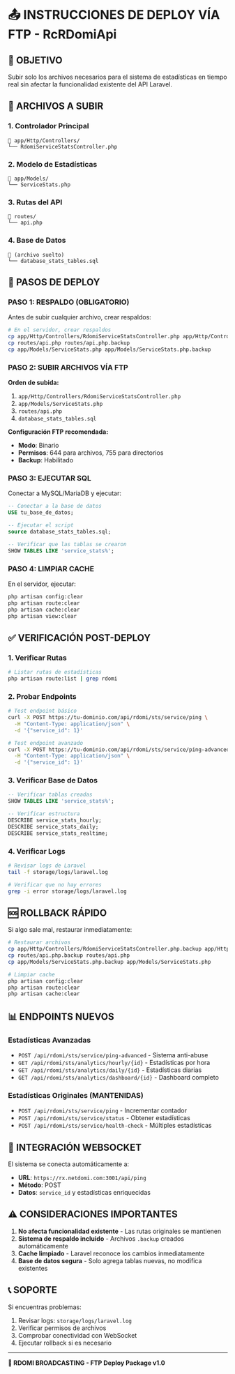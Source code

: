 # 📤 INSTRUCCIONES DE DEPLOY VÍA FTP - RcRDomiApi

## 🎯 OBJETIVO
Subir solo los archivos necesarios para el sistema de estadísticas en tiempo real sin afectar la funcionalidad existente del API Laravel.

## 📁 ARCHIVOS A SUBIR

### 1. **Controlador Principal**
```
📂 app/Http/Controllers/
└── RdomiServiceStatsController.php
```

### 2. **Modelo de Estadísticas**
```
📂 app/Models/
└── ServiceStats.php
```

### 3. **Rutas del API**
```
📂 routes/
└── api.php
```

### 4. **Base de Datos**
```
📂 (archivo suelto)
└── database_stats_tables.sql
```

## 🚀 PASOS DE DEPLOY

### **PASO 1: RESPALDO (OBLIGATORIO)**
Antes de subir cualquier archivo, crear respaldos:

```bash
# En el servidor, crear respaldos
cp app/Http/Controllers/RdomiServiceStatsController.php app/Http/Controllers/RdomiServiceStatsController.php.backup
cp routes/api.php routes/api.php.backup
cp app/Models/ServiceStats.php app/Models/ServiceStats.php.backup
```

### **PASO 2: SUBIR ARCHIVOS VÍA FTP**

**Orden de subida:**
1. `app/Http/Controllers/RdomiServiceStatsController.php`
2. `app/Models/ServiceStats.php`
3. `routes/api.php`
4. `database_stats_tables.sql`

**Configuración FTP recomendada:**
- **Modo**: Binario
- **Permisos**: 644 para archivos, 755 para directorios
- **Backup**: Habilitado

### **PASO 3: EJECUTAR SQL**
Conectar a MySQL/MariaDB y ejecutar:

```sql
-- Conectar a la base de datos
USE tu_base_de_datos;

-- Ejecutar el script
source database_stats_tables.sql;

-- Verificar que las tablas se crearon
SHOW TABLES LIKE 'service_stats%';
```

### **PASO 4: LIMPIAR CACHE**
En el servidor, ejecutar:

```bash
php artisan config:clear
php artisan route:clear
php artisan cache:clear
php artisan view:clear
```

## ✅ VERIFICACIÓN POST-DEPLOY

### **1. Verificar Rutas**
```bash
# Listar rutas de estadísticas
php artisan route:list | grep rdomi
```

### **2. Probar Endpoints**
```bash
# Test endpoint básico
curl -X POST https://tu-dominio.com/api/rdomi/sts/service/ping \
  -H "Content-Type: application/json" \
  -d '{"service_id": 1}'

# Test endpoint avanzado
curl -X POST https://tu-dominio.com/api/rdomi/sts/service/ping-advanced \
  -H "Content-Type: application/json" \
  -d '{"service_id": 1}'
```

### **3. Verificar Base de Datos**
```sql
-- Verificar tablas creadas
SHOW TABLES LIKE 'service_stats%';

-- Verificar estructura
DESCRIBE service_stats_hourly;
DESCRIBE service_stats_daily;
DESCRIBE service_stats_realtime;
```

### **4. Verificar Logs**
```bash
# Revisar logs de Laravel
tail -f storage/logs/laravel.log

# Verificar que no hay errores
grep -i error storage/logs/laravel.log
```

## 🆘 ROLLBACK RÁPIDO

Si algo sale mal, restaurar inmediatamente:

```bash
# Restaurar archivos
cp app/Http/Controllers/RdomiServiceStatsController.php.backup app/Http/Controllers/RdomiServiceStatsController.php
cp routes/api.php.backup routes/api.php
cp app/Models/ServiceStats.php.backup app/Models/ServiceStats.php

# Limpiar cache
php artisan config:clear
php artisan route:clear
php artisan cache:clear
```

## 📊 ENDPOINTS NUEVOS

### **Estadísticas Avanzadas**
- `POST /api/rdomi/sts/service/ping-advanced` - Sistema anti-abuse
- `GET /api/rdomi/sts/analytics/hourly/{id}` - Estadísticas por hora
- `GET /api/rdomi/sts/analytics/daily/{id}` - Estadísticas diarias
- `GET /api/rdomi/sts/analytics/dashboard/{id}` - Dashboard completo

### **Estadísticas Originales (MANTENIDAS)**
- `POST /api/rdomi/sts/service/ping` - Incrementar contador
- `POST /api/rdomi/sts/service/status` - Obtener estadísticas
- `POST /api/rdomi/sts/service/health-check` - Múltiples estadísticas

## 🔌 INTEGRACIÓN WEBSOCKET

El sistema se conecta automáticamente a:
- **URL**: `https://rx.netdomi.com:3001/api/ping`
- **Método**: POST
- **Datos**: `service_id` y estadísticas enriquecidas

## ⚠️ CONSIDERACIONES IMPORTANTES

1. **No afecta funcionalidad existente** - Las rutas originales se mantienen
2. **Sistema de respaldo incluido** - Archivos `.backup` creados automáticamente
3. **Cache limpiado** - Laravel reconoce los cambios inmediatamente
4. **Base de datos segura** - Solo agrega tablas nuevas, no modifica existentes

## 📞 SOPORTE

Si encuentras problemas:
1. Revisar logs: `storage/logs/laravel.log`
2. Verificar permisos de archivos
3. Comprobar conectividad con WebSocket
4. Ejecutar rollback si es necesario

---
**🎵 RDOMI BROADCASTING - FTP Deploy Package v1.0** 